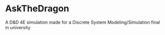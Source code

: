 # AskTheDragon
A D&amp;D 4E simulation made for a Discrete System Modeling/Simulation final in university
